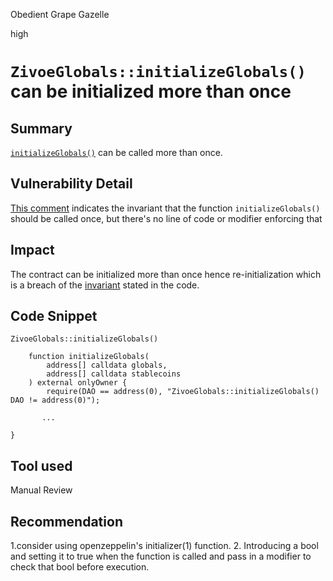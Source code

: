 Obedient Grape Gazelle

high

# `ZivoeGlobals::initializeGlobals()` can be initialized more than once

## Summary
[`initializeGlobals()`](https://github.com/sherlock-audit/2024-03-zivoe/blob/main/zivoe-core-foundry/src/ZivoeGlobals.sol#L179-L205) can be called more than once.
## Vulnerability Detail
[This comment](https://github.com/sherlock-audit/2024-03-zivoe/blob/main/zivoe-core-foundry/src/ZivoeGlobals.sol#L176) indicates the invariant that the function `initializeGlobals()` should be called once, but there's no line of code or modifier enforcing that 
## Impact
The contract can be initialized more than once hence re-initialization which is a breach of the [invariant](https://github.com/sherlock-audit/2024-03-zivoe/blob/main/zivoe-core-foundry/src/ZivoeGlobals.sol#L176) stated in the code.
## Code Snippet

`ZivoeGlobals::initializeGlobals()`

```solidity
    function initializeGlobals(
        address[] calldata globals,
        address[] calldata stablecoins
    ) external onlyOwner {
        require(DAO == address(0), "ZivoeGlobals::initializeGlobals() DAO != address(0)");

       ...

}
```

## Tool used

Manual Review

## Recommendation
1.consider using openzeppelin's initializer(1) function.
2. Introducing a bool and setting it to true when the function is called and pass in a modifier to check that bool before  execution.
